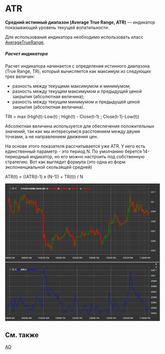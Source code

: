 # ATR

**Средний истинный диапазон (Average True Range, ATR)** — индикатор показывающий уровень текущей волатильности. 

Для использования индикатора необходимо использовать класс [AverageTrueRange](xref:StockSharp.Algo.Indicators.AverageTrueRange). 
##### Расчет индикатора  
  
Расчет индикатора начинается с определения истинного диапазона (True Range, TR), который вычисляется как максимум из следующих трех величин:  
- разность между текущими максимумом и минимумом;  
- разность между текущим максимумом и предыдущей ценой закрытия (абсолютная величина);  
- разность между текущим минимумом и предыдущей ценой закрытия (абсолютная величина).  

TRt = max (High(t)\-Low(t) ; High(t) \- Close(t\-1) ; Close(t\-1)\-Low(t))  

Абсолютная величина используется для обеспечения положительных значений, так как мы интересуемся расстоянием между двумя точками, а не направлением движения цен.  
  
На основе этого показателя рассчитывается уже ATR. У него есть единственный параметр \- это период N. По умолчанию берется 14-периодный индикатор, но его можно настроить под собственную стратегию. Вот как выглядит формула (это одна из форм экспоненциальной скользящей средней)  
  
ATR(t) = ((ATR(t\-1) x (N\-1)) + TR(t)) \/ N  

![IndicatorAverageTrueRange](../../../../images/indicatoraveragetruerange.png)

## См. также

[AO](ao.md)
